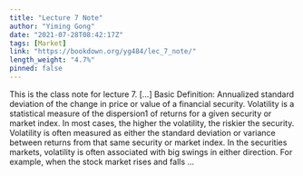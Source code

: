 ```yaml
---
title: "Lecture 7 Note"
author: "Yiming Gong"
date: "2021-07-28T08:42:17Z"
tags: [Market]
link: "https://bookdown.org/yg484/lec_7_note/"
length_weight: "4.7%"
pinned: false
---
```


This is the class note for lecture 7. [...] Basic Definition:
Annualized standard deviation of the change in price or value
of a financial security. Volatility is a statistical measure of the dispersion1 of returns for a given security or market index. In most cases, the higher the volatility, the riskier the security. Volatility is often measured as either the standard deviation or variance between returns from that same security or market index. In the securities markets, volatility is often associated with big swings in either direction. For example, when the stock market rises and falls ...
